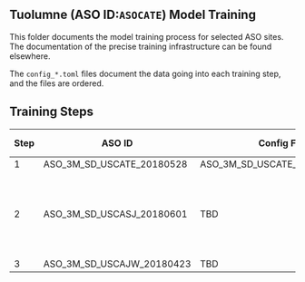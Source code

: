 ## Tuolumne (ASO ID:`ASOCATE`) Model Training

This folder documents the model training process for selected ASO sites. The documentation of the precise training infrastructure can be found elsewhere. 

The `config_*.toml` files document the data going into each training step, and the files are ordered. 

## Training Steps

Step| ASO ID                    | Config File                    | Starting Checkpoint                                                                                            |
|---|---------------------------|--------------------------------|----------------------------------------------------------------------------------------------------------------|
| 1 | ASO_3M_SD_USCATE_20180528 | ASO_3M_SD_USCATE_20180528.toml | n/a                                                                                                            |
|2 | ASO_3M_SD_USCASJ_20180601 | TBD                            | `s3://planet-snowcover-models/ASO-3M-SD-USCATE-20180528-2020-01-17-23-21-26-065/checkpoint-00050-of-00050.pth` |
|3 | ASO_3M_SD_USCAJW_20180423 | TBD                            | TBD                                                                                                            |